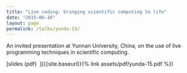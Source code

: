 ```yaml
---
title: "Live coding: bringing scientific computing to life"
date: "2015-06-16"
layout: page
permalink: /talks/yunda-15/
---
```


An invited presentation at Yunnan University, China, on the use of live
programming techniques in scientific computing.

[slides (pdf)&nbsp;&nbsp;<i class="fas fa-chalkboard-teacher fa-2x"></i>]({{site.baseurl}}{% link assets/pdf/yunda-15.pdf %})
